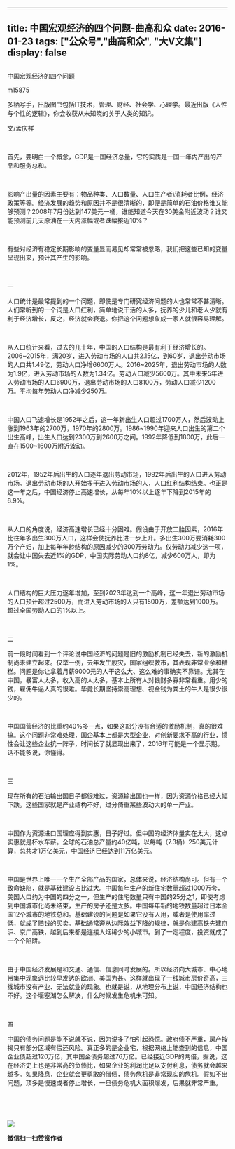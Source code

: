 
---
title:   中国宏观经济的四个问题-曲高和众
date: 2016-01-23
tags: ["公众号","曲高和众", "大V文集"]
display: false
---


## 



中国宏观经济的四个问题




m15875




多栖写手，出版图书包括IT技术，管理、财经、社会学、心理学。最近出版《人性与个性的逻辑》，你会收获从未知晓的关于人类的知识。


文/孟庆祥

&nbsp;

首先，要明白一个概念，GDP是一国经济总量，它的实质是一国一年内产出的产品和服务总和。

&nbsp;

影响产出量的因素主要有：物品种类、人口数量、人口生产者\消耗者比例，经济政策等等。经济发展的趋势和原因并不是很清晰的，即便是简单的石油价格谁又能够预测？2008年7月份达到147美元一桶，谁能知道今天在30美金附近波动？谁又能预测前几天原油在一天内涨幅或者跌幅接近10%？

&nbsp;

有些对经济有稳定长期影响的变量显而易见却常常被忽略，我们把这些已知的变量呈现出来，预计其产生的影响。

&nbsp;

一

人口统计是最常提到的一个问题，即使是专门研究经济问题的人也常常不甚清晰。人们常听到的一个词是人口红利，简单地说干活的人多，抚养的少儿和老人少就有利于经济增长，反之，经济就会衰退。你把这个问题想象成一家人就很容易理解。

&nbsp;

从人口统计来看，过去的几十年，中国的人口结构是最有利于经济增长的。2006~2015年，满20岁，进入劳动市场的人口共2.15亿，到60岁，退出劳动市场的人口共1.49亿，劳动人口净增6600万人。2016~2025年，退出劳动市场的人数为1.9亿，进入劳动市场的人数为1.34亿。劳动人口减少5600万。其中未来5年进入劳动市场的人口6900万，退出劳动市场的人口8100万，劳动人口减少1200万。平均每年劳动人口净减少250万。

&nbsp;

中国人口飞速增长是1952年之后，这一年新出生人口超过1700万人，然后波动上涨到1963年的2700万，1970年的2800万。1986~1990年迎来人口出生的第二个出生高峰，出生人口达到2300万到2600万之间。1992年降低到1800万，此后一直在1500~1600万附近波动。

&nbsp;

2012年，1952年后出生的人口逐年退出劳动市场，1992年后出生的人口进入劳动市场。退出劳动市场的人开始多于进入劳动市场的人，人口红利结构结束。也正是这一年之后，中国经济停止高速增长，从每年10%以上逐年下降到2015年的6.9%。

&nbsp;

从人口的角度说，经济高速增长已经十分困难。假设由于开放二胎因素，2016年比往年多出生300万人口，这样会使抚养比进一步上升。多出生300万要消耗300万个产妇，加上每年年龄结构的原因减少的300万劳动力。仅劳动力减少这一项，就会让中国失去近1%的GDP，中国实际劳动人口约8亿，减少600万人，即为1%。

&nbsp;

人口结构的巨大压力逐年增加，至到2023年达到一个高峰，这一年退出劳动市场的人口预计超过2500万，而进入劳动市场的人只有1500万，差额达到1000万。超过全国劳动人口的1%以上。

&nbsp;

二

前一段时间看到一个评论说中国经济的问题是旧的激励机制已经失去，新的激励机制尚未建立起来。仅举一例，去年发生股灾，国家组织救市，其表现非常业余和糟糕。问题是你让拿着月薪9000元的人干这么大、这么难的事确实不靠谱。尤其在中国，暴富人太多，收入高的人太多，基本上所有人对钱财多寡非常看重。用少的钱，雇佣牛逼人真的很难。毕竟长期坚持崇高理想、视金钱为粪土的牛人是很少很少的。

&nbsp;

中国国营经济的比重约40%多一点，如果这部分没有合适的激励机制，真的很难搞。这个问题非常难处理，国企基本上都是大型企业，对创新要求不高的行业，惯性会让这些企业抗一阵子，时间长了就显现出来了，2016年可能是一个显示期。话不能多说，你懂得。

&nbsp;

三

现在所有的石油输出国日子都很难过，资源输出国也一样，因为资源价格已经大幅下跌。这些国家就是产业结构不好，过分倚重某些波动大的单一产业。

&nbsp;

中国作为资源进口国理应得到实惠，日子好过。但中国的经济体量实在太大，这点实惠就是杯水车薪。全球的石油总产量约40亿吨，以每吨（7.3桶）250美元计算，总共才1万亿美元，中国经济已经达到11万亿美元。

&nbsp;

中国是世界上唯一一个生产全部产品的国家，总体来说，经济结构尚可。但有一个致命缺陷，就是基础建设占比过大。中国每年生产的新住宅数量超过1000万套，美国人口约为中国的四分之一，但生产的住宅数量只有中国的25分之1，即使考虑到中国城市化尚未结束，生产的房子还是太多。中国每年新的地铁数量超过日本全国12个城市的地铁总和。基础建设的问题是如果它没有人用，或者是使用率过低，就成了赔钱的买卖。基础通常遵从边际效益下降的规律，就是你建高铁先建京沪、京广高铁，越到后来都是连接人烟稀少的小城市。到了一定程度，投资就成了一个个陷阱。

&nbsp;

由于中国经济发展是和交通、通信、信息同时发展的。所以经济向大城市、中心地带集中现象远比较早发达的欧洲、美国为甚。这样就出现了一线城市房价奇高，三线城市没有产业、无法就业的现象。也就是说，从地理分布上说，中国经济结构也不好。这个堰塞湖怎么解决，什么时候发生危机未可知。

&nbsp;

四

中国的债务问题是能不说就不说，因为说多了怕引起恐慌。政府债不严重，房产按揭只有部分区域有偿还风险。真正多的是企业宅，根据网络上能查到的信息，中国企业债超过120万亿，其中国企债务超过76万亿。已经接近GDP的两倍，据说，这在经济史上也是非常高的负债比，如果企业的利润比足以支付利息，债务就会越来越多。如果降息，企业就会更勇敢的借债，债务危机是非常现实的危机。假如不出问题，顶多是慢速或者停止增长，一旦债务危机大面积爆发，后果就非常严重。

&nbsp;

&nbsp;

<img data-s="300,640" data-type="jpeg" src="http://mmbiz.qpic.cn/mmbiz/fxGMiaL5Zj1gAtMBdoRAfrkfBNF0WEAG9elY136EMERA8zleoqyibsc68mLpoiagDqkzcRhEo0psRuCqoQbcWg52w/0?wx_fmt=jpeg" data-ratio="1" data-w="430"/>


**微信扫一扫赞赏作者**













